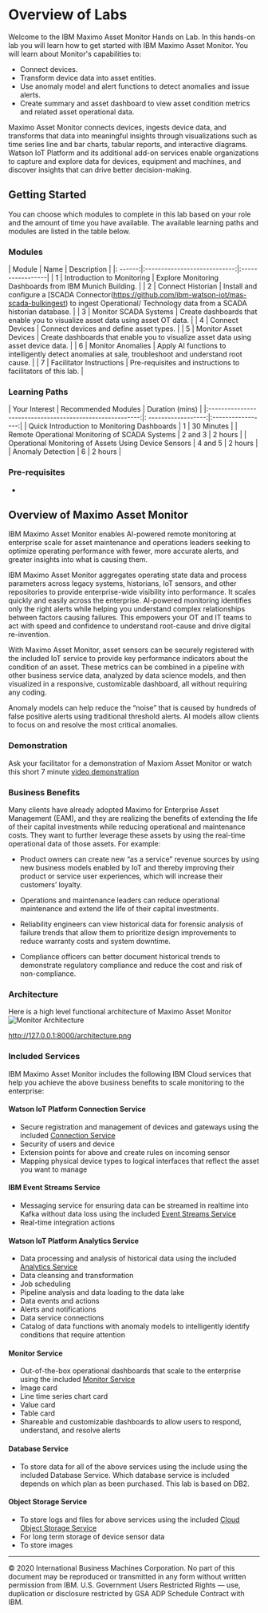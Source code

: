 # Overview of Labs

Welcome to the IBM Maximo Asset Monitor Hands on Lab.  In this hands-on lab you will learn how to get started with IBM Maximo Asset Monitor. You will learn about Monitor's capabilities to:

* Connect devices.
* Transform device data into asset entities.
* Use anomaly model and alert functions to detect anomalies and issue alerts.
* Create summary and asset dashboard to view asset condition metrics and related asset operational data.

Maximo Asset Monitor connects devices, ingests device data, and transforms that data into meaningful insights through visualizations such as time series line and bar charts, tabular reports, and interactive diagrams. Watson IoT Platform and its additional add-on services enable organizations to capture and explore data for devices, equipment and machines, and discover insights that can drive better decision-making.

## Getting Started

You can choose which modules to complete in this lab based on your role and the amount of time you have available. The available learning paths and modules are listed in the table below.

### Modules

|  Module | Name                      | Description      |
|: ------:|:----------------------------:|:-----------------|
| 1       |  Introduction to Monitoring  | Explore Monitoring Dashboards from IBM Munich Building. |
| 2       |  Connect Historian           | Install and configure a [SCADA Connector(https://github.com/ibm-watson-iot/mas-scada-bulkingest) to ingest Operational/ Technology data from a SCADA historian database. |
| 3       |  Monitor SCADA Systems    | Create dashboards that enable you to visualize asset data using asset OT data.       |
| 4       |  Connect Devices          | Connect devices and define asset types.     |
| 5       |  Monitor Asset Devices    | Create dashboards that enable you to visualize asset data using asset device data.      |
| 6       |  Monitor Anomalies        | Apply AI functions to intelligently detect anomalies at sale, troubleshoot and understand root cause.       |
| 7       |  Facilitator Instructions | Pre-requisites and instructions to facilitators of this lab. |

### Learning Paths

|  Your Interest                                           | Recommended Modules | Duration (mins)   |
|:--------------------------------------------------------:|: ------------------:|:-----------------:|
|  Quick Introduction to Monitoring Dashboards             | 1                   |     30 Minutes    |
|  Remote Operational Monitoring of SCADA Systems          | 2 and 3             |     2 hours       |
|  Operational Monitoring of Assets Using Device Sensors   | 4 and 5             |     2 hours       |
|  Anomaly Detection                                       | 6                   |     2 hours       |


### Pre-requisites
*  

## Overview of Maximo Asset Monitor

IBM Maximo Asset Monitor enables AI-powered remote monitoring at enterprise scale for asset maintenance and operations leaders seeking to optimize operating performance with fewer, more accurate alerts, and greater insights into what is causing them.

IBM Maximo Asset Monitor aggregates operating state data and process parameters across legacy systems, historians, IoT sensors, and other repositories to provide enterprise-wide visibility into performance. It scales quickly and easily across the enterprise. AI-powered monitoring identifies only the right alerts while helping you understand complex relationships between factors causing failures. This empowers your OT and IT teams to act with speed and confidence to understand root-cause and drive digital re-invention.

With Maximo Asset Monitor, asset sensors can be securely registered with the included IoT service to provide key performance indicators about the condition of an asset. These metrics can be combined in a pipeline with other business service data, analyzed by data science models, and then visualized in a responsive, customizable dashboard, all without requiring any coding.

Anomaly models can help reduce the “noise” that is caused by hundreds of false positive alerts using traditional threshold alerts. AI models allow clients to focus on and resolve the most critical anomalies.

###  Demonstration

Ask your facilitator for a demonstration of Maxiom Asset Monitor or watch this short 7 minute [video demonstration](https://youtu.be/IyQgRwAseLU)

### Business Benefits

Many clients have already adopted Maximo for Enterprise Asset Management (EAM), and they are realizing the benefits of extending the life of their capital investments while reducing operational and maintenance costs. They want to further leverage these assets by using the real-time operational data of those assets. For example:

* Product owners can create new “as a service” revenue sources by using new business models enabled by IoT and thereby improving their product or service user experiences, which will increase their customers’ loyalty.

* Operations and maintenance leaders can reduce operational maintenance and extend the life of their capital investments.

* Reliability engineers can view historical data for forensic analysis of failure trends that allow them to prioritize design improvements to reduce warranty costs and system downtime.

* Compliance officers can better document historical trends to demonstrate regulatory compliance and reduce the cost and risk of non-compliance.

### Architecture

Here is a high level functional architecture of Maximo Asset Monitor
![Monitor Architecture](img/architecture.png)

http://127.0.0.1:8000/architecture.png
### Included Services
IBM Maximo Asset Monitor includes the following IBM Cloud services that help you achieve the above business benefits to scale monitoring to the enterprise:

#### Watson IoT Platform Connection Service
* Secure registration and management of devices and gateways using the included [Connection Service](https://www.ibm.com/support/knowledgecenter/SSQP8H/iot/developing/develop.html)
* Security of users and device
* Extension points for above and create rules on incoming sensor
* Mapping physical device types to logical interfaces that reflect the asset you want to manage


#### IBM Event Streams Service

* Messaging service for ensuring data can be streamed in realtime into Kafka without data loss using the included [Event Streams Service](https://www.ibm.com/support/knowledgecenter/SSQP8H/iot/developing/data_access_messagehub.html)
* Real-time integration actions

#### Watson IoT Platform Analytics Service

* Data processing and analysis of historical data using the included [Analytics Service](https://www.ibm.com/support/knowledgecenter/SSQP8H/iot/analytics/as_overview.html)
* Data cleansing and transformation
* Job scheduling
* Pipeline analysis and data loading to the data lake
* Data events and actions
* Alerts and notifications
* Data service connections
* Catalog of data functions with anomaly models to intelligently identify conditions that require attention

#### Monitor Service

* Out-of-the-box operational dashboards that scale to the enterprise using the included [Monitor Service](https://www.ibm.com/support/knowledgecenter/SSQP8H/iot/dashboard/monitoring.html)
* Image card
* Line time series chart card
* Value card
* Table card
* Shareable and customizable dashboards to allow users to respond, understand, and resolve alerts

#### Database Service

* To store data for all of the above services using the include using the included Database Service.  Which database service is included depends on which plan as been purchased. This lab is based on DB2.

#### Object Storage Service

* To store logs and files for above services using the included [Cloud Object Storage Service](https://www.ibm.com/support/knowledgecenter/SSQP8H/iot/analytics/as_logs.html)
* For long term storage of device sensor data
* To store images

---
© 2020 International Business Machines Corporation.  No part of this document may be reproduced or transmitted in any form without written permission from IBM.  U.S. Government Users Restricted Rights — use, duplication or disclosure restricted by GSA ADP Schedule Contract with IBM.
